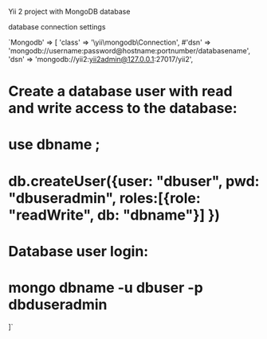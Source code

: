 Yii 2 project with MongoDB database

database connection settings

`Mongodb' => [
'class' => '\yii\mongodb\Connection',
#'dsn' => 'mongodb://username:password@hostname:portnumber/databasename',
'dsn' => 'mongodb://yii2:yii2admin@127.0.0.1:27017/yii2',
# Create a database user with read and write access to the database:
# use dbname ;
# db.createUser({user: "dbuser", pwd: "dbuseradmin", roles:[{role: "readWrite", db: "dbname"}] })
# Database user login:
# mongo dbname -u dbuser -p dbduseradmin
]`
